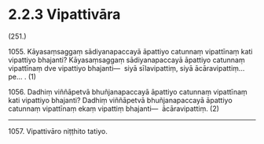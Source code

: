 # 2.2.3 Vipattivāra

(251.)

1055\. Kāyasaṃsaggaṃ sādiyanapaccayā āpattiyo catunnaṃ vipattīnaṃ kati vipattiyo bhajanti? Kāyasaṃsaggaṃ sādiyanapaccayā āpattiyo catunnaṃ vipattīnaṃ dve vipattiyo bhajanti—  siyā sīlavipattiṃ, siyā ācāravipattiṃ…pe… . (1)

1056\. Dadhiṃ viññāpetvā bhuñjanapaccayā āpattiyo catunnaṃ vipattīnaṃ kati vipattiyo bhajanti? Dadhiṃ viññāpetvā bhuñjanapaccayā āpattiyo catunnaṃ vipattīnaṃ ekaṃ vipattiṃ bhajanti—  ācāravipattiṃ. (2)

---

1057\. Vipattivāro niṭṭhito tatiyo.
